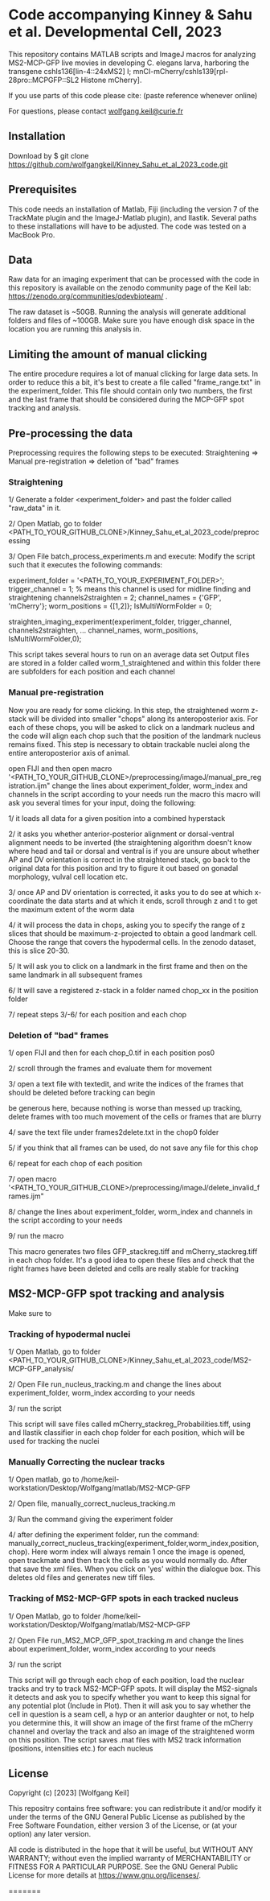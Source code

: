 # Code accompanying Kinney & Sahu et al. Developmental Cell, 2023

This repository contains MATLAB scripts and ImageJ macros for analyzing MS2-MCP-GFP live movies in developing C. elegans larva, harboring the transgene cshIs136[lin-4::24xMS2] I; mnCI-mCherry/cshIs139[rpl-28pro::MCPGFP::SL2 Histone mCherry].

If you use parts of this code please cite: (paste reference whenever online)

For questions, please contact wolfgang.keil@curie.fr

## Installation

Download by
$ git clone  https://github.com/wolfgangkeil/Kinney_Sahu_et_al_2023_code.git

## Prerequisites
This code needs an installation of Matlab, Fiji (including the version 7 of the TrackMate plugin and the ImageJ-Matlab plugin), and Ilastik. 
Several paths to these installations will have to be adjusted. The code was tested on a MacBook Pro. 

## Data
Raw data for an imaging experiment that can be processed with the code in this repository is available on the zenodo community page of the Keil lab: https://zenodo.org/communities/qdevbioteam/ .

The raw dataset is ~50GB. Running the analysis will generate additional folders and files of  ~100GB. Make sure you have enough disk space in the location you are running this analysis in.

## Limiting the amount of manual clicking
The entire procedure requires a lot of manual clicking for large data sets. In order to reduce this a bit, it's best to create a file called "frame_range.txt" in the experiment_folder. This file should contain only two numbers, the first and the last frame that should be considered during the MCP-GFP spot tracking and analysis.

## Pre-processing the data

Preprocessing requires the following steps to be executed: 
Straightening =>  Manual pre-registration => deletion of "bad" frames
 
### Straightening
1/ Generate a folder <experiment_folder> and past the folder called "raw_data" in it.

2/ Open Matlab, go to folder <PATH_TO_YOUR_GITHUB_CLONE>/Kinney_Sahu_et_al_2023_code/preprocessing

3/ Open File batch_process_experiments.m and execute:
Modify the script such that it executes the following commands:

experiment_folder = '<PATH_TO_YOUR_EXPERIMENT_FOLDER>';
trigger_channel = 1; % means this channel is used for midline finding and straightening
channels2straighten = 2;
channel_names = {'GFP', 'mCherry'};
worm_positions = {[1,2]};
IsMultiWormFolder = 0;
 
straighten_imaging_experiment(experiment_folder, trigger_channel, channels2straighten, ...
                    channel_names, worm_positions, IsMultiWormFolder,0);
 
This script takes several hours to run on an average data set 
Output files are stored in a folder called worm_1_straightened and within this folder there are subfolders for each position and each channel

### Manual pre-registration
Now you are ready for some clicking. In this step, the straightened worm z-stack will be divided into smaller "chops" along its anteroposterior axis. For each of these chops, you will be asked to click on a landmark nucleus and the code will align each chop such that the position of the landmark nucleus remains fixed. This step is necessary to obtain trackable nuclei along the entire anteroposterior axis of animal.

open FIJI and then open macro '<PATH_TO_YOUR_GITHUB_CLONE>/preprocessing/imageJ/manual_pre_registration.ijm"
change the lines about experiment_folder, worm_index and channels in the script according to your needs
run the macro
this macro will ask you several times for your input, doing the following:

1/ it loads all data for a given position into a combined hyperstack 

2/ it asks you whether anterior-posterior alignment or dorsal-ventral alignment needs to be inverted (the straightening algorithm doesn't know where head and tail or dorsal and ventral is
if you are unsure about whether AP and DV orientation is correct in the straightened stack, go back to the original data for this position and try to figure it out based on gonadal morphology, vulval cell location etc.

3/ once AP and DV orientation is corrected, it asks you to do see at which x-coordinate the data starts and at which it ends, scroll through z and t to get the maximum extent of the worm data

4/ it will process the data in chops, asking you to specify the range of z slices that should be maximum-z-projected to obtain a good landmark cell. Choose the range that covers the hypodermal cells. In the zenodo dataset, this is slice 20-30.

5/ It will ask you to click on a landmark in the first frame and then on the same landmark in all subsequent frames

6/ It will save a registered z-stack in a folder named chop_xx in the position folder

7/ repeat steps 3/-6/ for each position and each chop

### Deletion of "bad" frames
1/ open FIJI and then for each chop_0.tif in each position pos0

2/ scroll through the frames and evaluate them for movement

3/ open a text file with textedit, and write the indices of the frames that should be deleted before tracking can begin

be generous here, because nothing is worse than messed up tracking, delete frames with too much movement of the cells or frames that are blurry

4/ save the text file under frames2delete.txt in the chop0 folder

5/ if you think that all frames can be used, do not save any file for this chop

6/ repeat for each chop of each position

7/ open macro '<PATH_TO_YOUR_GITHUB_CLONE>/preprocessing/imageJ/delete_invalid_frames.ijm"

8/ change the lines about experiment_folder, worm_index and channels in the script according to your needs

9/ run the macro

This macro generates two files GFP_stackreg.tiff and mCherry_stackreg.tiff in each chop folder. It's a good idea to open these files and check that the right frames have been deleted and cells are really stable for tracking


## MS2-MCP-GFP spot tracking and analysis

Make sure to 
### Tracking of hypodermal nuclei
1/ Open Matlab, go to folder <PATH_TO_YOUR_GITHUB_CLONE>/Kinney_Sahu_et_al_2023_code/MS2-MCP-GFP_analysis/

2/ Open File run_nucleus_tracking.m and change the lines about experiment_folder, worm_index according to your needs

3/ run the script

This script will save files called mCherry_stackreg_Probabilities.tiff, using and Ilastik classifier in each chop folder for each position, which will be used for tracking the nuclei

### Manually Correcting the nuclear tracks
1/ Open matlab, go to /home/keil-workstation/Desktop/Wolfgang/matlab/MS2-MCP-GFP

2/ Open file, manually_correct_nucleus_tracking.m

3/ Run the command giving the experiment folder

4/ after defining the experiment folder, run the command:  manually_correct_nucleus_tracking(experiment_folder,worm_index,position, chop). Here worm index will always remain 1
once the image is opened, open trackmate and then track the cells as you would normally do. After that save the xml files. When you click on 'yes' within the dialogue box. This deletes old files and generates new tiff files.

### Tracking of MS2-MCP-GFP spots in each tracked nucleus

1/ Open Matlab, go to folder /home/keil-workstation/Desktop/Wolfgang/matlab/MS2-MCP-GFP

2/ Open File run_MS2_MCP_GFP_spot_tracking.m and change the lines about experiment_folder, worm_index according to your needs

3/ run the script

This script will go through each chop of each position, load the nuclear tracks and try to track MS2-MCP-GFP spots. It will display the MS2-signals it detects and ask you to specify whether you want to keep this signal for any potential plot (Include in Plot). Then it will ask you to say whether the cell in question is a seam cell, a hyp or an anterior daughter or not, to help you determine this, it will show an image of the first frame of the mCherry channel and overlay the track and also an image of the straightened worm on this position. The script saves .mat files with MS2 track information (positions, intensities etc.) for each nucleus

## License
Copyright (c) [2023] [Wolfgang Keil]

This repositry contains free software: you can redistribute it and/or modify
it under the terms of the GNU General Public License as published by
the Free Software Foundation, either version 3 of the License, or
(at your option) any later version.

All code is distributed in the hope that it will be useful,
but WITHOUT ANY WARRANTY; without even the implied warranty of
 MERCHANTABILITY or FITNESS FOR A PARTICULAR PURPOSE.  See the
GNU General Public License for more details at <https://www.gnu.org/licenses/>.

=======

